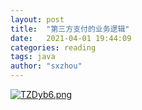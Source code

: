 ```yaml
---
layout: post
title:  "第三方支付的业务逻辑"
date:   2021-04-01 19:44:09
categories: reading
tags: java
author: "sxzhou"
---  
```

[![TZDyb6.png](https://s4.ax1x.com/2021/12/19/TZDyb6.png)](https://imgtu.com/i/TZDyb6)